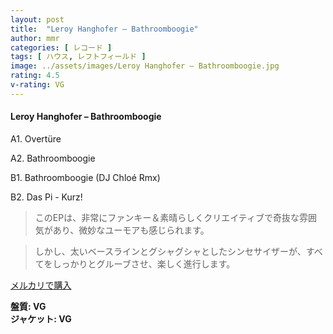 ```yaml
---
layout: post
title:  "Leroy Hanghofer – Bathroomboogie"
author: mmr
categories: [ レコード ]
tags: [ ハウス, レフトフィールド ]
image: ../assets/images/Leroy Hanghofer – Bathroomboogie.jpg
rating: 4.5
v-rating: VG
---
```


#### Leroy Hanghofer – Bathroomboogie

A1. Overtüre

A2. Bathroomboogie

B1. Bathroomboogie (DJ Chloé Rmx)

B2. Das Pi - Kurz!

> このEPは、非常にファンキー＆素晴らしくクリエイティブで奇抜な雰囲気があり、微妙なユーモアも感じられます。

> しかし、太いベースラインとグシャグシャとしたシンセサイザーが、すべてをしっかりとグルーブさせ、楽しく進行します。


[メルカリで購入](https://jp.mercari.com/item/m31669126197)

<div class="mt-4 mb-4 d-flex align-items-center">
<strong class="mr-1">盤質: VG</strong>
</div>
<div class="mt-4 mb-4 d-flex align-items-center">
<strong class="mr-1">ジャケット: VG</strong>
</div>
